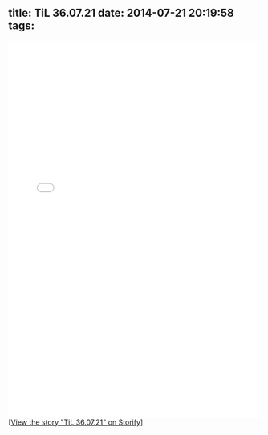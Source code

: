 title: TiL 36.07.21
date: 2014-07-21 20:19:58
tags:
---
<div class="storify"><iframe src="//storify.com/postwait/til-36-07-21/embed?border=false" width="100%" height=750 frameborder=no allowtransparency=true></iframe><script src="//storify.com/postwait/til-36-07-21.js?border=false"></script><noscript>[<a href="//storify.com/postwait/til-36-07-21" target="_blank">View the story "TiL 36.07.21" on Storify</a>]</noscript></div>
